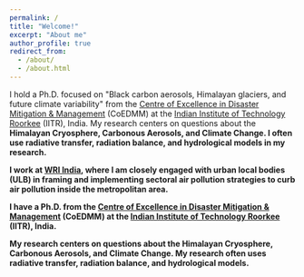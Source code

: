 ```yaml
---
permalink: /
title: "Welcome!"
excerpt: "About me"
author_profile: true
redirect_from: 
  - /about/
  - /about.html
---
```


I hold a Ph.D. focused on "Black carbon aerosols, Himalayan glaciers, and future climate variability"  from the <a href="https://iitr.ac.in/Centres/Centre%20of%20Excellence%20in%20Disaster%20Mitigation%20and%20Management/Home.html" target="_blank">Centre of Excellence in Disaster Mitigation & Management</a> (CoEDMM) at the <a href="https://iitr.ac.in/" target="_blank">Indian Institute of Technology Roorkee</a> (IITR), India. My research centers on questions about the <b>Himalayan Cryosphere, Carbonous Aerosols, and Climate Change</a>. I often use radiative transfer, radiation balance, and hydrological models in my research.


I work at <a href="https://wri-india.org/" target="_blank">WRI India</a>, where I am closely engaged with urban local bodies (ULB) in framing and implementing sectoral air pollution strategies to curb air pollution inside the metropolitan area.

I have a Ph.D. from the <a href="https://iitr.ac.in/Centres/Centre%20of%20Excellence%20in%20Disaster%20Mitigation%20and%20Management/Home.html" target="_blank">Centre of Excellence in Disaster Mitigation & Management</a> (CoEDMM) at the <a href="https://iitr.ac.in/" target="_blank">Indian Institute of Technology Roorkee</a> (IITR), India. 

My research centers on questions about the Himalayan Cryosphere, Carbonous Aerosols, and Climate Change. My research often uses radiative transfer, radiation balance, and hydrological models.
